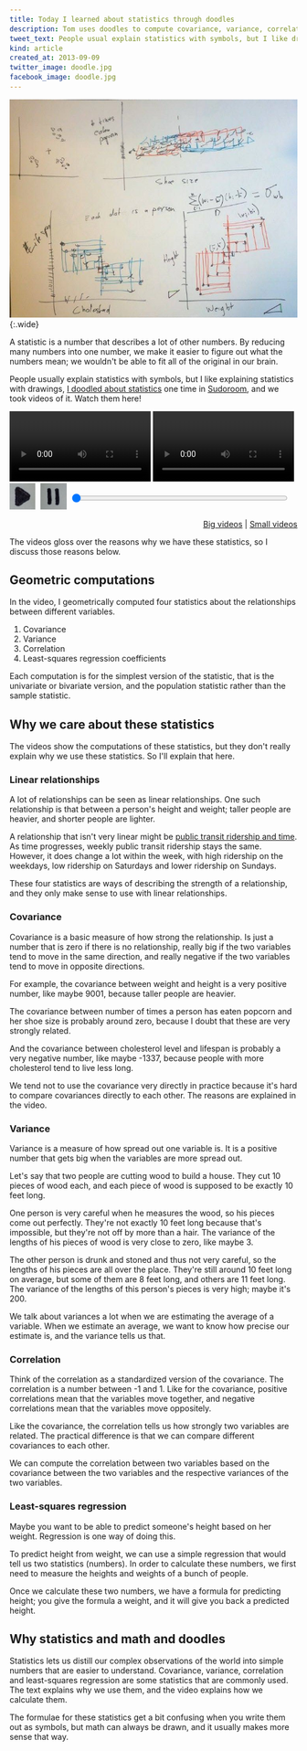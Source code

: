 ```yaml
---
title: Today I learned about statistics through doodles
description: Tom uses doodles to compute covariance, variance, correlation and least-squares regression.
tweet_text: People usual explain statistics with symbols, but I like drawings. http://... @sudoroom
kind: article
created_at: 2013-09-09
twitter_image: doodle.jpg
facebook_image: doodle.jpg
---
```

<style>
  .control {
    height: auto;
    border: none;
  }
  img.control {
    width: 9%;
    max-width: 50px;
    margin: 0;
    margin-right: 1%;
    padding: 0;
  }
  input[type=range].control {
    width: 75%;
    margin: 0;
    height: 40px;
  }
  video {
    margin: 0;
    border: 0;
    padding: 0;
  }
</style>

![Doodles in marker](doodle.jpg){:.wide}

A statistic is a number that describes a lot of other numbers.
By reducing many numbers into one number, we make it easier to
figure out what the numbers mean; we wouldn't be able to fit all
of the original in our brain.

People usually explain statistics with symbols, but I like explaining
statistics with drawings, 
[I doodled about statistics](https://sudoroom.org/wiki/Today_I_Learned#July_20:_Statistics_through_doodles:_Geometric_computations_of_fundamental_statistical_concepts)
one time in [Sudoroom](http://sudoroom.org/),
and we took videos of it. Watch them here!

<div id="videos">
  <video width="49%" class="back" src="http://bigdada.thomaslevine.com/til-statistics-back.webm"></video>
  <video width="49%" class="above" src="http://bigdada.thomaslevine.com/til-statistics-above.webm"></video>
</div>

<div id="controls">
  <a id="play" href="javascript:play()"><img class="control" alt="Play" src="play.jpg" /></a>
  <a id="pause" href="javascript:pause()"><img class="control" alt="Pause" src="pause.jpg" /></a>
  <input class="control" id="seek" type="range" min="0" max="1" value="0" step="0.01">
</div>
<p style="text-align: right;">
  <a href="javascript:big()">Big videos</a> | 
  <a href="javascript:small()">Small videos</a>
</p>

<script>document.write('<script src="script.js?date=' + (new Date()).getTime() + '"><' + '/script>')</script>

The videos gloss over the reasons why we have these statistics,
so I discuss those reasons below.

## Geometric computations
In the video, I geometrically computed four statistics
about the relationships between different variables.

1. Covariance
2. Variance
3. Correlation
4. Least-squares regression coefficients

Each computation is for the simplest version of the statistic,
that is the univariate or bivariate version, and the population
statistic rather than the sample statistic.

## Why we care about these statistics
The videos show the computations of these statistics, but they
don't really explain why we use these statistics. So I'll explain
that here.

### Linear relationships
A lot of relationships can be seen as linear relationships.
One such relationship is that between a person's height and weight;
taller people are heavier, and shorter people are lighter.

A relationship that isn't very linear might be 
[public transit ridership and time](/!/ridership-rachenitsa).
As time progresses, weekly public transit ridership stays the same.
However, it does change a lot within the week, with high ridership
on the weekdays, low ridership on Saturdays and lower ridership on Sundays.

These four statistics are ways of describing the strength of a
relationship, and they only make sense to use with linear relationships.

### Covariance
Covariance is a basic measure of how strong the relationship.
Is just a number that is zero if there is no relationship, really
big if the two variables tend to move in the same direction,
and really negative if the two variables tend to move in opposite
directions.

For example, the covariance between weight and height is a very positive
number, like maybe 9001, because taller people are heavier.

The covariance between number of times a person has eaten popcorn and her
shoe size is probably around zero, because I doubt that these are very
strongly related.

And the covariance between cholesterol level and lifespan is probably
a very negative number, like maybe -1337, because people with more
cholesterol tend to live less long.

We tend not to use the covariance very directly in practice because
it's hard to compare covariances directly to each other. The reasons
are explained in the video.

### Variance
Variance is a measure of how spread out one variable is. It is a
positive number that gets big when the variables are more spread out.

Let's say that two people are cutting wood to build a house. They cut
10 pieces of wood each, and each piece of wood is supposed to be exactly
10 feet long.

One person is very careful when he measures the wood, so his pieces come
out perfectly. They're not exactly 10 feet long because that's impossible,
but they're not off by more than a hair. The variance of the lengths of
his pieces of wood is very close to zero, like maybe 3.

The other person is drunk and stoned and thus not very careful, so the
lengths of his pieces are all over the place. They're still around 10
feet long on average, but some of them are 8 feet long, and others are
11 feet long. The variance of the lengths of this person's pieces is
very high; maybe it's 200.

We talk about variances a lot when we are estimating the average of a
variable. When we estimate an average, we want to know how precise our
estimate is, and the variance tells us that.

### Correlation
Think of the correlation as a standardized version of the covariance.
The correlation is a number between -1 and 1. Like for the covariance,
positive correlations mean that the variables move together, and negative
correlations mean that the variables move oppositely.

Like the covariance, the correlation tells us how strongly two variables
are related. The practical difference is that we can compare different
covariances to each other.

We can compute the correlation between two variables based on the covariance
between the two variables and the respective variances of the two variables.

### Least-squares regression
Maybe you want to be able to predict someone's height based on her weight.
Regression is one way of doing this.

To predict height from weight, we can use a simple regression that would
tell us two statistics (numbers). In order to calculate these numbers, we
first need to measure the heights and weights of a bunch of people.

Once we calculate these two numbers, we have a formula for predicting height;
you give the formula a weight, and it will give you back a predicted height.

## Why statistics and math and doodles
Statistics lets us distill our complex observations of the world into simple
numbers that are easier to understand. Covariance, variance, correlation
and least-squares regression are some statistics that are commonly used. The
text explains why we use them, and the video explains how we calculate them.

The formulae for these statistics get a bit confusing when you write them
out as symbols, but math can always be drawn, and it usually makes more sense
that way.
